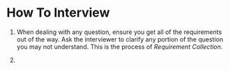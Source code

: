 # How To Interview

1. When dealing with any question, ensure you get all of the requirements out of the way. Ask the interviewer to clarify any portion of the question you may not understand. This is the process of _Requirement Collection_.

2.
